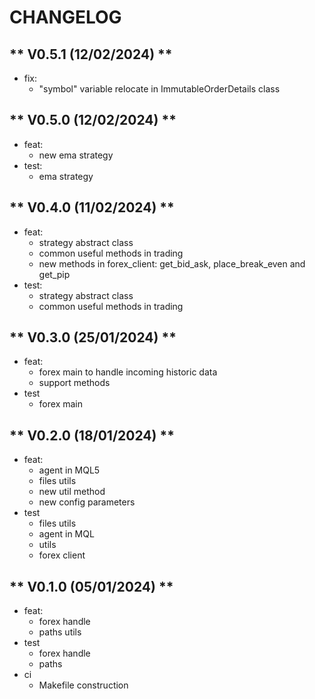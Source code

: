 # CHANGELOG

## ** V0.5.1  (12/02/2024) **
- fix:
  - "symbol" variable relocate in ImmutableOrderDetails class

## ** V0.5.0  (12/02/2024) **
- feat:
  - new ema strategy
- test:
  - ema strategy

## ** V0.4.0  (11/02/2024) **
- feat:
  - strategy abstract class
  - common useful methods in trading
  - new methods in forex_client: get_bid_ask, place_break_even and get_pip
- test:
  - strategy abstract class
  - common useful methods in trading

## ** V0.3.0  (25/01/2024) **
- feat:
  - forex main to handle incoming historic data
  - support methods
- test
  - forex main

## ** V0.2.0  (18/01/2024) **
- feat:
  - agent in MQL5
  - files utils
  - new util method
  - new config parameters
- test
  - files utils
  - agent in MQL
  - utils
  - forex client

## ** V0.1.0  (05/01/2024) **
- feat:
  - forex handle
  - paths utils
- test
  - forex handle
  - paths
- ci
  - Makefile construction
